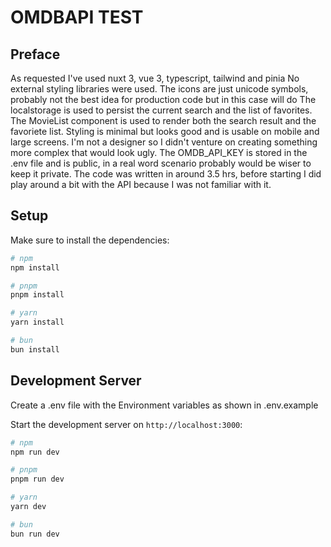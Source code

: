 # OMDBAPI TEST

## Preface

As requested I've used nuxt 3, vue 3, typescript, tailwind and pinia
No external styling libraries were used.
The icons are just unicode symbols, probably not the best idea for production code but in this case will do
The localstorage is used to persist the current search and the list of favorites.
The MovieList component is used to render both the search result and the favoriete list.
Styling is minimal but looks good and is usable on mobile and large screens. I'm not a designer so I didn't venture on creating something more complex that would look ugly.
The OMDB_API_KEY is stored in the .env file and is public, in a real word scenario probably would be wiser to keep it private.
The code was written in around 3.5 hrs, before starting I did play around a bit with the API because I was not familiar with it.

## Setup

Make sure to install the dependencies:

```bash
# npm
npm install

# pnpm
pnpm install

# yarn
yarn install

# bun
bun install
```

## Development Server

Create a .env file with the Environment variables as shown in .env.example

Start the development server on `http://localhost:3000`:

```bash
# npm
npm run dev

# pnpm
pnpm run dev

# yarn
yarn dev

# bun
bun run dev
```
